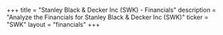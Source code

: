 +++
title = "Stanley Black & Decker Inc (SWK) - Financials"
description = "Analyze the Financials for Stanley Black & Decker Inc (SWK)"
ticker = "SWK"
layout = "financials"
+++

